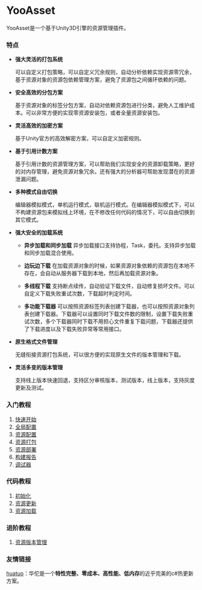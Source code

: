 # YooAsset
YooAsset是一个基于Unity3D引擎的资源管理插件。

### 特点
- **强大灵活的打包系统**

  可以自定义打包策略，可以自定义冗余规则，自动分析依赖实现资源零冗余，基于资源对象的资源包依赖管理方案，避免了资源包之间循环依赖的问题。

- **安全高效的分包方案**

  基于资源对象的标签分包方案，自动对依赖资源包进行分类，避免人工维护成本。可以非常方便的实现零资源安装包，或者全量资源安装包。

- **灵活高效的加密方案**

  基于Unity官方的高效解密方案，可以自定义加密规则。

- **基于引用计数方案**

  基于引用计数的资源管理方案，可以帮助我们实现安全的资源卸载策略，更好的对内存管理，避免资源对象冗余。还有强大的分析器可帮助发现潜在的资源泄漏问题。

- **多种模式自由切换**

  编辑器模拟模式，单机运行模式，联机运行模式。在编辑器模拟模式下，可以不构建资源包来模拟线上环境，在不修改任何代码的情况下，可以自由切换到其它模式。

- **强大安全的加载系统**

  - **异步加载和同步加载** 异步加载接口支持协程，Task，委托。支持异步加载和同步加载混合使用。

  - **边玩边下载** 在加载资源对象的时候，如果资源对象依赖的资源包在本地不存在，会自动从服务器下载到本地，然后再加载资源对象。

  - **多线程下载** 支持断点续传，自动验证下载文件，自动修复损坏文件。可以自定义下载失败重试次数，下载超时判定时间。

  - **多功能下载器** 可以按照资源标签列表创建下载器，也可以按照资源对象列表创建下载器。下载器可以设置同时下载文件数的限制，设置下载失败重试次数，多个下载器同时下载不用担心文件重复下载问题，下载器还提供了下载进度以及下载失败异常等常用接口。

- **原生格式文件管理**

  无缝衔接资源打包系统，可以很方便的实现原生文件的版本管理和下载。

- **灵活多变的版本管理**

  支持线上版本快速回退，支持区分审核版本，测试版本，线上版本，支持灰度更新及测试。

### 入门教程
1. [快速开始](https://github.com/tuyoogame/YooAsset/blob/master/Docs/QuickStart.md)
2. [全局配置](https://github.com/tuyoogame/YooAsset/blob/master/Docs/Settings.md)
3. [资源配置](https://github.com/tuyoogame/YooAsset/blob/master/Docs/AssetGrouper.md)
4. [资源打包](https://github.com/tuyoogame/YooAsset/blob/master/Docs/AssetBuilder.md)
5. [资源部署](https://github.com/tuyoogame/YooAsset/blob/master/Docs/AssetDeploy.md)
5. [构建报告](https://github.com/tuyoogame/YooAsset/blob/master/Docs/AssetReporter.md)
5. [调试器](https://github.com/tuyoogame/YooAsset/blob/master/Docs/AssetDebugger.md)

### 代码教程
1. [初始化](https://github.com/tuyoogame/YooAsset/blob/master/Docs/CodeTutorial1.md)
2. [资源更新](https://github.com/tuyoogame/YooAsset/blob/master/Docs/CodeTutorial2.md)
3. [资源加载](https://github.com/tuyoogame/YooAsset/blob/master/Docs/CodeTutorial3.md)

### 进阶教程

1. [资源版本管理](https://github.com/tuyoogame/YooAsset/blob/master/Docs/AdvancedTutorial1.md)

### 友情链接

[huatuo](https://github.com/focus-creative-games/huatuo)：华佗是一个**特性完整、零成本、高性能、低内存**的近乎完美的c#热更新方案。

